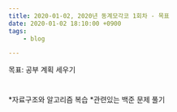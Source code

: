 ```yaml
---
title: 2020-01-02, 2020년 동계모각코 1회차 - 목표
date: 2020-01-02 18:10:00 +0900
tags:
    - blog

---
```


목표: 공부 계획 세우기  
#
 *자료구조와 알고리즘 복습
 *관련있는 백준 문제 풀기
